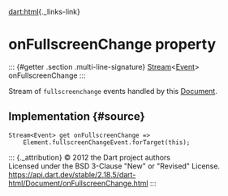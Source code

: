 [dart:html](../../dart-html/dart-html-library){._links-link}

onFullscreenChange property
===========================

::: {#getter .section .multi-line-signature}
[Stream](../../dart-async/stream-class)\<[Event](../event-class)\>
onFullscreenChange
:::

Stream of `fullscreenchange` events handled by this
[Document](../document-class).

Implementation {#source}
--------------

``` {.language-dart data-language="dart"}
Stream<Event> get onFullscreenChange =>
    Element.fullscreenChangeEvent.forTarget(this);
```

::: {._attribution}
© 2012 the Dart project authors\
Licensed under the BSD 3-Clause \"New\" or \"Revised\" License.\
<https://api.dart.dev/stable/2.18.5/dart-html/Document/onFullscreenChange.html>
:::

